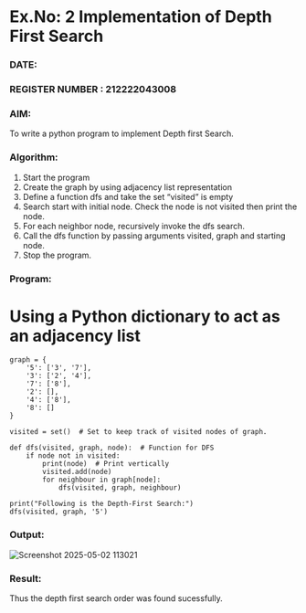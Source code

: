 # Ex.No: 2  Implementation of Depth First Search
### DATE:                                                                            
### REGISTER NUMBER : 212222043008
### AIM: 
To write a python program to implement Depth first Search. 
### Algorithm:
1. Start the program
2. Create the graph by using adjacency list representation
3. Define a function dfs and take the set “visited” is empty 
4. Search start with initial node. Check the node is not visited then print the node.
5. For each neighbor node, recursively invoke the dfs search.
6. Call the dfs function by passing arguments visited, graph and starting node.
7. Stop the program.
### Program:
# Using a Python dictionary to act as an adjacency list
```
graph = {
    '5': ['3', '7'],
    '3': ['2', '4'],
    '7': ['8'],
    '2': [],
    '4': ['8'],
    '8': []
}

visited = set()  # Set to keep track of visited nodes of graph.

def dfs(visited, graph, node):  # Function for DFS
    if node not in visited:
        print(node)  # Print vertically
        visited.add(node)
        for neighbour in graph[node]:
            dfs(visited, graph, neighbour)

print("Following is the Depth-First Search:")
dfs(visited, graph, '5')
```

### Output:

![Screenshot 2025-05-02 113021](https://github.com/user-attachments/assets/b244cb4b-6fff-4679-91ae-a2260d7a838d)

### Result:
Thus the depth first search order was found sucessfully.

